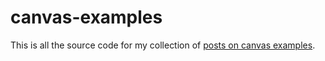 # canvas-examples

This is all the source code for my collection of [posts on canvas examples](https://dustinpfister.github.io/2020/03/23/canvas-example/).